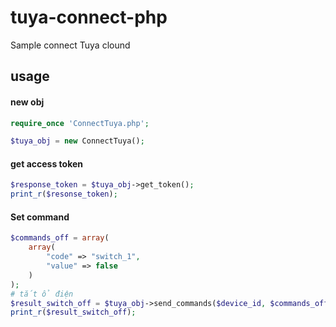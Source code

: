 # tuya-connect-php
Sample connect Tuya clound

## usage

#### new obj
```php
require_once 'ConnectTuya.php';

$tuya_obj = new ConnectTuya();
```

#### get access token
```php
$response_token = $tuya_obj->get_token();
print_r($resonse_token);
```

#### Set command
```php
$commands_off = array(
    array(
        "code" => "switch_1",
        "value" => false
    )
);
# tắt ổ điện
$result_switch_off = $tuya_obj->send_commands($device_id, $commands_off, $access_token);
print_r($result_switch_off);
```
